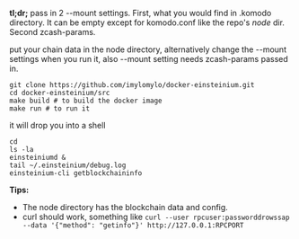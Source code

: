 **tl;dr;** pass in 2 --mount settings.  First, what you would find in .komodo directory.  It can be empty except for komodo.conf like the repo's _node_ dir.  Second zcash-params.

put your chain data in the node directory, alternatively change the --mount settings when you run it, also --mount setting needs zcash-params passed in.

```
git clone https://github.com/imylomylo/docker-einsteinium.git
cd docker-einsteinium/src
make build # to build the docker image
make run # to run it
```
it will drop you into a shell
```
cd
ls -la
einsteiniumd &
tail ~/.einsteinium/debug.log
einsteinium-cli getblockchaininfo
```


**Tips:**
 - The node directory has the blockchain data and config.
 - curl should work, something like `curl --user rpcuser:passworddrowssap --data '{"method": "getinfo"}' http://127.0.0.1:RPCPORT`
